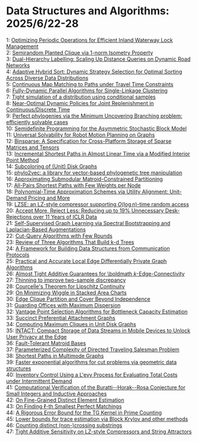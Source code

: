 # Data Structures and Algorithms: 2025/6/22-28  
1: [Optimizing Periodic Operations for Efficient Inland Waterway Lock Management](https://doi.org/10.48550/arXiv.2506.17743)  
2: [Semirandom Planted Clique via 1-norm Isometry Property](https://doi.org/10.48550/arXiv.2506.17916)  
3: [Dual-Hierarchy Labelling: Scaling Up Distance Queries on Dynamic Road Networks](https://doi.org/10.48550/arXiv.2506.18013)  
4: [Adaptive Hybrid Sort: Dynamic Strategy Selection for Optimal Sorting Across Diverse Data Distributions](https://doi.org/10.48550/arXiv.2506.20677)  
5: [Continuous Map Matching to Paths under Travel Time Constraints](https://doi.org/10.48550/arXiv.2506.18354)  
6: [Fully-Dynamic Parallel Algorithms for Single-Linkage Clustering](https://doi.org/10.48550/arXiv.2506.18384)  
7: [Tight simulation of a distribution using conditional samples](https://doi.org/10.48550/arXiv.2506.18444)  
8: [Near-Optimal Dynamic Policies for Joint Replenishment in Continuous/Discrete Time](https://doi.org/10.48550/arXiv.2506.18491)  
9: [Perfect phylogenies via the Minimum Uncovering Branching problem: efficiently solvable cases](https://doi.org/10.48550/arXiv.2506.18578)  
10: [Semidefinite Programming for the Asymmetric Stochastic Block Model](https://doi.org/10.48550/arXiv.2506.18754)  
11: [Universal Solvability for Robot Motion Planning on Graphs](https://doi.org/10.48550/arXiv.2506.18755)  
12: [Binsparse: A Specification for Cross-Platform Storage of Sparse Matrices and Tensors](https://doi.org/10.48550/arXiv.2506.19175)  
13: [Incremental Shortest Paths in Almost Linear Time via a Modified Interior Point Method](https://doi.org/10.48550/arXiv.2506.19207)  
14: [Subcoloring of (Unit) Disk Graphs](https://doi.org/10.48550/arXiv.2506.19452)  
15: [phylo2vec: a library for vector-based phylogenetic tree manipulation](https://doi.org/10.48550/arXiv.2506.19490)  
16: [Approximating Submodular Matroid-Constrained Partitioning](https://doi.org/10.48550/arXiv.2506.19507)  
17: [All-Pairs Shortest Paths with Few Weights per Node](https://doi.org/10.48550/arXiv.2506.20017)  
18: [Polynomial-Time Approximation Schemes via Utility Alignment: Unit-Demand Pricing and More](https://doi.org/10.48550/arXiv.2506.20030)  
19: [LZSE: an LZ-style compressor supporting $O(\log n)$-time random access](https://doi.org/10.48550/arXiv.2506.20107)  
20: [Accept More, Reject Less: Reducing up to 19% Unnecessary Desk-Rejections over 11 Years of ICLR Data](https://doi.org/10.48550/arXiv.2506.20141)  
21: [Self-Supervised Graph Learning via Spectral Bootstrapping and Laplacian-Based Augmentations](https://doi.org/10.48550/arXiv.2506.20362)  
22: [Cut-Query Algorithms with Few Rounds](https://doi.org/10.48550/arXiv.2506.20412)  
23: [Review of Three Algorithms That Build k-d Trees](https://doi.org/10.48550/arXiv.2506.20687)  
24: [A Framework for Building Data Structures from Communication Protocols](https://doi.org/10.48550/arXiv.2506.20761)  
25: [Practical and Accurate Local Edge Differentially Private Graph Algorithms](https://doi.org/10.48550/arXiv.2506.20828)  
26: [Almost Tight Additive Guarantees for \boldmath $k$-Edge-Connectivity](https://doi.org/10.48550/arXiv.2506.20906)  
27: [Thinning to improve two-sample discrepancy](https://doi.org/10.48550/arXiv.2506.20932)  
28: [Courcelle's Theorem for Lipschitz Continuity](https://doi.org/10.48550/arXiv.2506.21118)  
29: [On Minimizing Wiggle in Stacked Area Charts](https://doi.org/10.48550/arXiv.2506.21175)  
30: [Edge Clique Partition and Cover Beyond Independence](https://doi.org/10.48550/arXiv.2506.21216)  
31: [Guarding Offices with Maximum Dispersion](https://doi.org/10.48550/arXiv.2506.21307)  
32: [Vantage Point Selection Algorithms for Bottleneck Capacity Estimation](https://doi.org/10.48550/arXiv.2506.21418)  
33: [Succinct Preferential Attachment Graphs](https://doi.org/10.48550/arXiv.2506.21436)  
34: [Computing Maximum Cliques in Unit Disk Graphs](https://doi.org/10.48550/arXiv.2506.21926)  
35: [INTACT: Compact Storage of Data Streams in Mobile Devices to Unlock User Privacy at the Edge](https://doi.org/10.48550/arXiv.2506.21998)  
36: [Fault-Tolerant Matroid Bases](https://doi.org/10.48550/arXiv.2506.22010)  
37: [Parameterized Complexity of Directed Traveling Salesman Problem](https://doi.org/10.48550/arXiv.2506.22127)  
38: [Shortest Paths in Multimode Graphs](https://doi.org/10.48550/arXiv.2506.22261)  
39: [Faster exponential algorithms for cut problems via geometric data structures](https://doi.org/10.48550/arXiv.2506.22281)  
40: [Inventory Control Using a L\'evy Process for Evaluating Total Costs under Intermittent Demand](https://doi.org/10.48550/arXiv.2506.22524)  
41: [Computational Verification of the Buratti--Horak--Rosa Conjecture for Small Integers and Inductive Approaches](https://doi.org/10.48550/arXiv.2507.00059)  
42: [On Fine-Grained Distinct Element Estimation](https://doi.org/10.48550/arXiv.2506.22608)  
43: [On Finding $\ell$-th Smallest Perfect Matchings](https://doi.org/10.48550/arXiv.2506.22619)  
44: [A Rigorous Error Bound for the TG Kernel in Prime Counting](https://doi.org/10.48550/arXiv.2506.22634)  
45: [Lower bounds for trace estimation via Block Krylov and other methods](https://doi.org/10.48550/arXiv.2506.22701)  
46: [Counting distinct (non-)crossing substrings](https://doi.org/10.48550/arXiv.2506.22728)  
47: [Tight Additive Sensitivity on LZ-style Compressors and String Attractors](https://doi.org/10.48550/arXiv.2506.22778)  